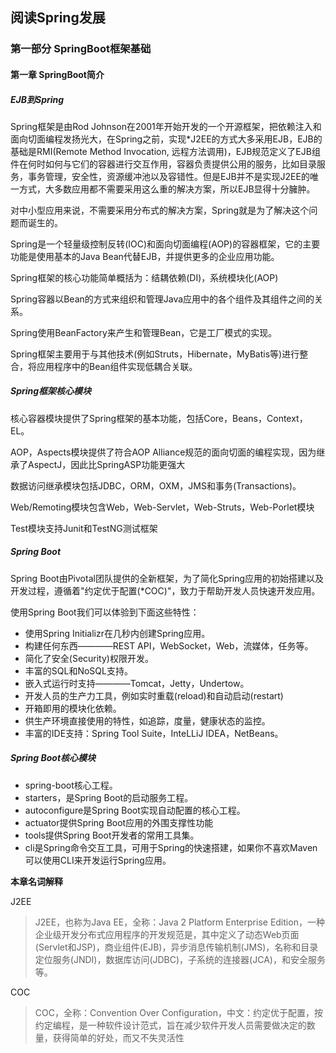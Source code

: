 ## 阅读Spring发展
### 第一部分 SpringBoot框架基础
#### 第一章 SpringBoot简介

##### **EJB到Spring**

Spring框架是由Rod Johnson在2001年开始开发的一个开源框架，把依赖注入和面向切面编程发扬光大，在Spring之前，实现*J2EE的方式大多采用EJB，EJB的基础是RMI(Remote Method Invocation, 远程方法调用)，EJB规范定义了EJB组件在何时如何与它们的容器进行交互作用，容器负责提供公用的服务，比如目录服务，事务管理，安全性，资源缓冲池以及容错性。但是EJB并不是实现J2EE的唯一方式，大多数应用都不需要采用这么重的解决方案，所以EJB显得十分臃肿。
    
对中小型应用来说，不需要采用分布式的解决方案，Spring就是为了解决这个问题而诞生的。

Spring是一个轻量级控制反转(IOC)和面向切面编程(AOP)的容器框架，它的主要功能是使用基本的Java Bean代替EJB，并提供更多的企业应用功能。

Spring框架的核心功能简单概括为：结耦依赖(DI)，系统模块化(AOP)

Spring容器以Bean的方式来组织和管理Java应用中的各个组件及其组件之间的关系。

Spring使用BeanFactory来产生和管理Bean，它是工厂模式的实现。

Spring框架主要用于与其他技术(例如Struts，Hibernate，MyBatis等)进行整合，将应用程序中的Bean组件实现低耦合关联。

##### **Spring框架核心模块**

核心容器模块提供了Spring框架的基本功能，包括Core，Beans，Context，EL。

AOP，Aspects模块提供了符合AOP Alliance规范的面向切面的编程实现，因为继承了AspectJ，因此比SpringASP功能更强大

数据访问继承模块包括JDBC，ORM，OXM，JMS和事务(Transactions)。

Web/Remoting模块包含Web，Web-Servlet，Web-Struts，Web-Porlet模块

Test模块支持Junit和TestNG测试框架

##### **Spring Boot**

Spring Boot由Pivotal团队提供的全新框架，为了简化Spring应用的初始搭建以及开发过程，遵循着"约定优于配置(*COC)"，致力于帮助开发人员快速开发应用。

使用Spring Boot我们可以体验到下面这些特性：
- 使用Spring Initializr在几秒内创建Spring应用。
- 构建任何东西————REST API，WebSocket，Web，流媒体，任务等。
- 简化了安全(Security)权限开发。
- 丰富的SQL和NoSQL支持。
- 嵌入式运行时支持————Tomcat，Jetty，Undertow。
- 开发人员的生产力工具，例如实时重载(reload)和自动启动(restart)
- 开箱即用的模块化依赖。
- 供生产环境直接使用的特性，如追踪，度量，健康状态的监控。
- 丰富的IDE支持：Spring Tool Suite，InteLLiJ IDEA，NetBeans。

##### **Spring Boot核心模块**

- spring-boot核心工程。
- starters，是Spring Boot的启动服务工程。
- autoconfigure是Spring Boot实现自动配置的核心工程。
- actuator提供Spring Boot应用的外围支撑性功能
- tools提供Spring Boot开发者的常用工具集。
- cli是Spring命令交互工具，可用于Spring的快速搭建，如果你不喜欢Maven可以使用CLI来开发运行Spring应用。

**本章名词解释**

J2EE
> J2EE，也称为Java EE，全称：Java 2 Platform Enterprise Edition，一种企业级开发分布式应用程序的开发规范是，其中定义了动态Web页面(Servlet和JSP)，商业组件(EJB)，异步消息传输机制(JMS)，名称和目录定位服务(JNDI)，数据库访问(JDBC)，子系统的连接器(JCA)，和安全服务等。

COC
> COC，全称：Convention Over Configuration，中文：约定优于配置，按约定编程，是一种软件设计范式，旨在减少软件开发人员需要做决定的数量，获得简单的好处，而又不失灵活性






















